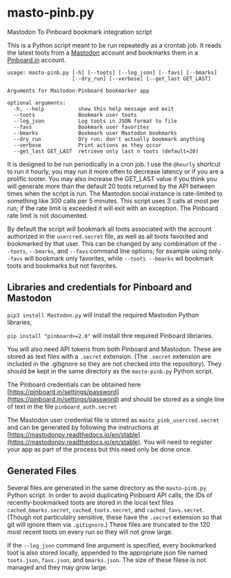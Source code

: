 # masto-pinb.py
Mastodon To Pinboard bookmark integration script

This is a Python script meant to be run repeatedly as a crontab job. It reads the latest toots from a [Mastodon](http://mastodon.social) account and bookmarks them in a [Pinboard.in](http://pinboard.in) account. 

```
usage: masto-pinb.py [-h] [--toots] [--log_json] [--favs] [--bmarks]
                     [--dry_run] [--verbose] [--get_last GET_LAST]

Arguments for Mastodon-Pinboard bookmarker app

optional arguments:
  -h, --help           show this help message and exit
  --toots              Bookmark user toots
  --log_json           Log toots in JSON format to file
  --favs               Bookmark user favorites
  --bmarks             Bookmark user Mastodon bookmarks
  --dry_run            Dry run: don't actually bookmark anything
  --verbose            Print actions as they occur
  --get_last GET_LAST  retrieve only last n toots (default=20)
  ```
 It is designed to be run periodically in a cron job.  I use the `@hourly` shortcut to run it hourly, you may run it more often to decrease latency or if you are a prolific tooter. You may also increase the GET_LAST value if you think you will generate more than the default 20 toots returned by the API between times when the script is run. The Mastodon.social instance is rate-limited to something like 300 calls per 5 minutes. This script uses 3 calls at most per run; if the rate limit is exceeded it will exit with an exception. The Pinboard rate limit is not documented. 
 
  By default the script will bookmark all toots associated with the account authorized in the `usercred.secret` file, as well as all toots favorited and bookmarked by that user. This can be changed by any combination of the
 `--toots`, `--bmarks`, and `--favs` command line options; for example using  only`--favs` will bookmark only favorites, while `--toots --bmarks` wil bookmark toots and bookmarks but not favorites. 
 
 Libraries and credentials for Pinboard and Mastodon
 ---

`pip3 install Mastodon.py` will install the required Mastodon Python libraries, 

`pip install "pinboard>=2.0"` will install thre required Pinboard libriaries.

You will also need API tokens from both Pinboard and Mastodon. These are stored as text files with a `.secret` extension. (The `.secret` extension are included in the .gitignore so they are not checked into the repository). They should be kept in the same directory as the `masto-pinb.py` Python script.
  
  The Pinboard credentials can be obtained here [https://pinboard.in/settings/password](https://pinboard.in/settings/password) and should be stored as a single line of text in the file `pinboard_auth.secret`
  
The Mastodon user credential file is stored as `masto_pinb_usercred.secret` and can be generated by following the instructions at [https://mastodonpy.readthedocs.io/en/stable](https://mastodonpy.readthedocs.io/en/stable). You will need to register your app as part of the process but this need only be done once. 

Generated Files
---
Several files are generated in the same directory as the `masto-pinb.py` Python script.  In order to avoid duplicating Pinboard API calls, the IDs of recently-bookmarked toots are stored in the local text files `cached_bmarks.secret`, `cached_toots.secret`, and `cached_favs.secret`. (Though not particulalry sensitive, these have the `.secret` extension so that git will ignore them via `.gitignore`.) These files are truncated to the 120 most recent toots on every run so they will not grow large. 

If the `--log_json` command line argument is specified, every bookmarked toot is also stored locally, appended to the appropriate json file named `toots.json`, `favs.json`, and `bmarks.json`. The size of these filese is not managed and they may grow large. 
